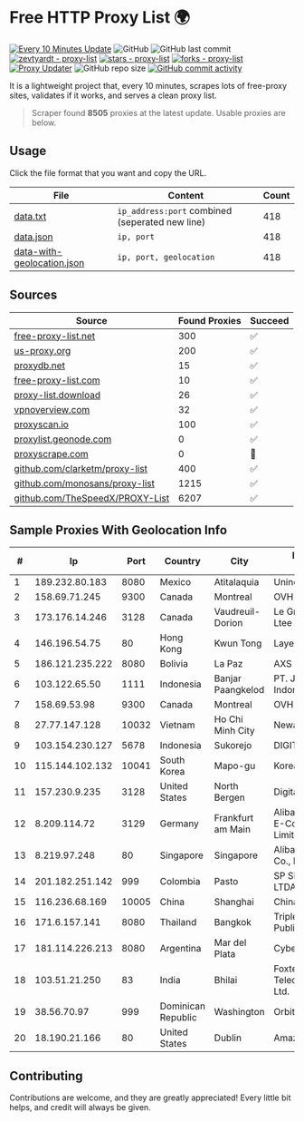 
# Free HTTP Proxy List 🌍

[![Every 10 Minutes Update](https://github.com/mertguvencli/http-proxy-list/actions/workflows/main.yml/badge.svg?branch=main)](https://github.com/mertguvencli/http-proxy-list/actions/workflows/main.yml)
![GitHub](https://img.shields.io/github/license/mertguvencli/http-proxy-list)
![GitHub last commit](https://img.shields.io/github/last-commit/mertguvencli/http-proxy-list)
[![zevtyardt - proxy-list](https://img.shields.io/static/v1?label=zevtyardt&message=proxy-list&color=blue&logo=github)](https://github.com/zevtyardt/proxy-list "Go to GitHub repo")
[![stars - proxy-list](https://img.shields.io/github/stars/zevtyardt/proxy-list?style=social)](https://github.com/zevtyardt/proxy-list)
[![forks - proxy-list](https://img.shields.io/github/forks/zevtyardt/proxy-list?style=social)](https://github.com/zevtyardt/proxy-list)
[![Proxy Updater](https://github.com/zevtyardt/proxy-list/workflows/Proxy%20Updater/badge.svg)](https://github.com/zevtyardt/proxy-list/actions?query=workflow:"Proxy+Updater")
![GitHub repo size](https://img.shields.io/github/repo-size/zevtyardt/proxy-list)
[![GitHub commit activity](https://img.shields.io/github/commit-activity/m/zevtyardt/proxy-list?logo=commits)](https://github.com/zevtyardt/proxy-list/commits/main)

It is a lightweight project that, every 10 minutes, scrapes lots of free-proxy sites, validates if it works, and serves a clean proxy list.

> Scraper found **8505** proxies at the latest update. Usable proxies are below.

## Usage

Click the file format that you want and copy the URL.

|File|Content|Count|
|----|-------|-----|
|[data.txt](https://raw.githubusercontent.com/mertguvencli/http-proxy-list/main/proxy-list/data.txt)|`ip_address:port` combined (seperated new line)|418|
|[data.json](https://raw.githubusercontent.com/mertguvencli/http-proxy-list/main/proxy-list/data.json)|`ip, port`|418|
|[data-with-geolocation.json](https://raw.githubusercontent.com/mertguvencli/http-proxy-list/main/proxy-list/data-with-geolocation.json)|`ip, port, geolocation`|418|

## Sources

|Source|Found Proxies|Succeed|
|------|-------------|-------|
|[free-proxy-list.net](https://free-proxy-list.net)|300|✅|
|[us-proxy.org](https://www.us-proxy.org)|200|✅|
|[proxydb.net](http://proxydb.net)|15|✅|
|[free-proxy-list.com](https://free-proxy-list.com/?page=&port=&type%5B%5D=http&type%5B%5D=https&up_time=0&search=Search)|10|✅|
|[proxy-list.download](https://www.proxy-list.download/HTTP)|26|✅|
|[vpnoverview.com](https://vpnoverview.com/privacy/anonymous-browsing/free-proxy-servers)|32|✅|
|[proxyscan.io](https://www.proxyscan.io)|100|✅|
|[proxylist.geonode.com](https://proxylist.geonode.com/api/proxy-list?limit=300&page=1&sort_by=lastChecked&sort_type=desc&protocols=http,https)|0|✅|
|[proxyscrape.com](https://api.proxyscrape.com/v2/?request=displayproxies&protocol=http&timeout=10000&country=all&ssl=all&anonymity=all)|0|🚫|
|[github.com/clarketm/proxy-list](https://raw.githubusercontent.com/clarketm/proxy-list/master/proxy-list-raw.txt)|400|✅|
|[github.com/monosans/proxy-list](https://raw.githubusercontent.com/monosans/proxy-list/main/proxies/http.txt)|1215|✅|
|[github.com/TheSpeedX/PROXY-List](https://raw.githubusercontent.com/TheSpeedX/PROXY-List/master/http.txt)|6207|✅|


## Sample Proxies With Geolocation Info

|#|Ip|Port|Country|City|Internet Service Provider|
|-|--|----|-------|----|-------------------------|
|1|189.232.80.183|8080|Mexico|Atitalaquia|Uninet S.A. de C.V.|
|2|158.69.71.245|9300|Canada|Montreal|OVH SAS|
|3|173.176.14.246|3128|Canada|Vaudreuil-Dorion|Le Groupe Videotron Ltee|
|4|146.196.54.75|80|Hong Kong|Kwun Tong|Layerstack Limited|
|5|186.121.235.222|8080|Bolivia|La Paz|AXS Bolivia S. A.|
|6|103.122.65.50|1111|Indonesia|Banjar Paangkelod|PT. Jinom Network Indonesia|
|7|158.69.53.98|9300|Canada|Montreal|OVH SAS|
|8|27.77.147.128|10032|Vietnam|Ho Chi Minh City|Newass2011xDSLHCMC|
|9|103.154.230.127|5678|Indonesia|Sukorejo|DIGITNET|
|10|115.144.102.132|10041|South Korea|Mapo-gu|Korea Telecom|
|11|157.230.9.235|3128|United States|North Bergen|DigitalOcean, LLC|
|12|8.209.114.72|3129|Germany|Frankfurt am Main|Alibaba.com Singapore E-Commerce Private Limited|
|13|8.219.97.248|80|Singapore|Singapore|Alibaba (US) Technology Co., Ltd.|
|14|201.182.251.142|999|Colombia|Pasto|SP SISTEMAS PALACIOS LTDA|
|15|116.236.68.169|10005|China|Shanghai|China Telecom (Group)|
|16|171.6.157.141|8080|Thailand|Bangkok|Triple T Broadband Public Company Limited|
|17|181.114.226.213|8080|Argentina|Mar del Plata|CyberWave S.A.|
|18|103.51.21.250|83|India|Bhilai|Foxtel Telecommunications Pvt. Ltd.|
|19|38.56.70.97|999|Dominican Republic|Washington|Orbitek SRL|
|20|18.190.21.166|80|United States|Dublin|Amazon.com, Inc.|



## Contributing

Contributions are welcome, and they are greatly appreciated! Every
little bit helps, and credit will always be given.

